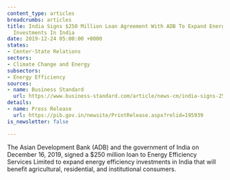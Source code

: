 ```yaml
---
content_type: articles
breadcrumbs: articles
title: India Signs $250 Million Loan Agreement With ADB To Expand Energy Efficiency
  Investments In India
date: 2019-12-24 05:00:00 +0000
states:
- Center-State Relations
sectors:
- Climate Change and Energy
subsectors:
- Energy Efficiency
sources:
- name: Business Standard
  url: https://www.business-standard.com/article/news-cm/india-signs-250-million-loan-agreement-with-adb-to-expand-energy-efficiency-investments-in-india-119121800949_1.html
details:
- name: Press Release
  url: https://pib.gov.in/newsite/PrintRelease.aspx?relid=195939
is_newsletter: false

---
```

The Asian Development Bank (ADB) and the government of India on December 16, 2019, signed a $250 million loan to Energy Efficiency Services Limited to expand energy efficiency investments in India that will benefit agricultural, residential, and institutional consumers.
